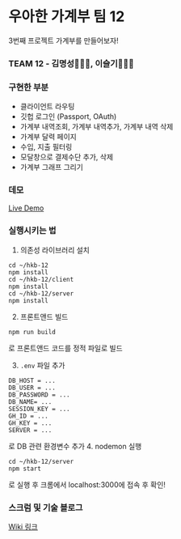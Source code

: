 # 우아한 가계부 팀 12
3번째 프로젝트 가계부를 만들어보자!

### TEAM 12 - 김명성👨🏻‍💻, 이슬기👩🏻‍💻


### 구현한 부분
- 클라이언트 라우팅
- 깃헙 로그인 (Passport, OAuth)
- 가계부 내역조회, 가계부 내역추가, 가계부 내역 삭제
- 가계부 달력 페이지
- 수입, 지출 필터링
- 모달창으로 결제수단 추가, 삭제
- 가계부 그래프 그리기

### 데모
[Live Demo](http://3.35.54.11:3000)

### 실행시키는 법
1. 의존성 라이브러리 설치
  ```
cd ~/hkb-12
npm install
cd ~/hkb-12/client
npm install
cd ~/hkb-12/server
npm install
  ```
2. 프론트앤드 빌드
  ```
npm run build
  ```
  로 프론트앤드 코드를 정적 파일로 빌드

3. `.env` 파일 추가
  ```
DB_HOST = ...
DB_USER = ...
DB_PASSWORD = ...
DB_NAME= ...
SESSION_KEY = ...
GH_ID = ...
GH_KEY = ...
SERVER = ...
  ```
  로 DB 관련 환경변수 추가
4. nodemon 실행
  ```
cd ~/hkb-12/server
npm start
  ```
  로 실행 후 크롬에서 localhost:3000에 접속 후 확인!

### 스크럼 및 기술 블로그
[Wiki 링크](https://github.com/woowa-techcamp-2020/hkb-12/wiki)
